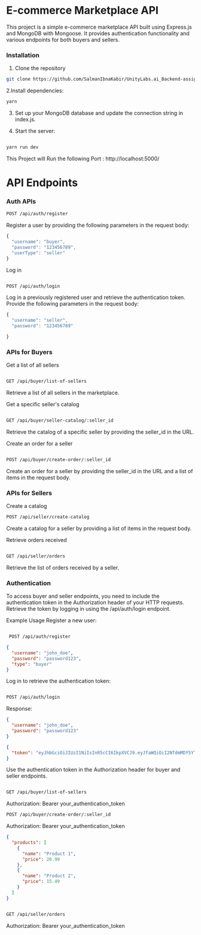 # E-commerce Marketplace API

This project is a simple e-commerce marketplace API built using Express.js and MongoDB with Mongoose. It provides authentication functionality and various endpoints for both buyers and sellers.

### Installation

1. Clone the repository

```bash
git clone https://github.com/SalmanIbnaKabir/UnityLabs.ai_Backend-assignment-
```

2.Install dependencies:

```bash
yarn
```

3. Set up your MongoDB database and update the connection string in index.js.

4. Start the server:

```bash

yarn run dev
```

This Project will Run the following Port : http://localhost:5000/

# API Endpoints

### Auth APIs

```bash
POST /api/auth/register

```

Register a user by providing the following parameters in the request body:

```js
{
  "username": "buyer",
  "password": "123456789",
  "userType": "seller"
}
```

Log in

```bash

POST /api/auth/login
```

Log in a previously registered user and retrieve the authentication token. Provide the following parameters in the request body:

```js
{
  "username": "seller",
  "password": "123456789"

}

```

### APIs for Buyers

Get a list of all sellers

```bash

GET /api/buyer/list-of-sellers
```

Retrieve a list of all sellers in the marketplace.

Get a specific seller's catalog

```bash

GET /api/buyer/seller-catalog/:seller_id
```

Retrieve the catalog of a specific seller by providing the seller_id in the URL.

Create an order for a seller

```bash

POST /api/buyer/create-order/:seller_id
```

Create an order for a seller by providing the seller_id in the URL and a list of items in the request body.

### APIs for Sellers

Create a catalog

```bash
POST /api/seller/create-catalog

```

Create a catalog for a seller by providing a list of items in the request body.

Retrieve orders received

```bash

GET /api/seller/orders
```

Retrieve the list of orders received by a seller.

### Authentication

To access buyer and seller endpoints, you need to include the authentication token in the Authorization header of your HTTP requests. Retrieve the token by logging in using the /api/auth/login endpoint.

Example Usage
Register a new user:

```bash

 POST /api/auth/register
```

```json
{
  "username": "john_doe",
  "password": "password123",
  "type": "buyer"
}
```

Log in to retrieve the authentication token:

```bash

POST /api/auth/login
```

Response:

```json
{
  "username": "john_doe",
  "password": "password123"
}
```

```json
{
  "token": "eyJhbGciOiJIUzI1NiIsInR5cCI6IkpXVCJ9.eyJfaWQiOiI2NTdmMDY5YTUyNzQ1MmMyMTYxNThlZTQiLCJpYXQiOjE3MDI4MjM2Mjl9.EiXbG86oES6kfB6UR-SNSb15B1PQxGY9Uu7o-mbAfdE"
}
```

Use the authentication token in the Authorization header for buyer and seller endpoints.

```bash

GET /api/buyer/list-of-sellers
```

Authorization: Bearer your_authentication_token

```bash
POST /api/buyer/create-order/:seller_id
```

Authorization: Bearer your_authentication_token

```json
{
  "products": [
    {
      "name": "Product 1",
      "price": 20.99
    },
    {
      "name": "Product 2",
      "price": 15.49
    }
  ]
}
```

```bash

GET /api/seller/orders
```

Authorization: Bearer your_authentication_token
